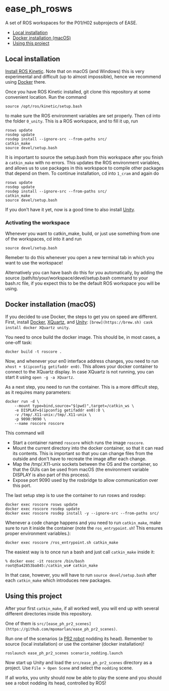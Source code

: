 # ease_ph_rosws

A set of ROS workspaces for the P01/H02 subprojects of EASE.

- [Local installation](#local-installation)
- [Docker installation (macOS)](#docker-installation-macos)
- [Using this project](#using-this-project)


## Local installation

[Install ROS Kinetic](http://wiki.ros.org/kinetic/Installation). Note that on macOS (and Windows) this is very experimental and difficult (up to almost impossible), hence we recommend using [Docker](#docker-installation) there.

Once you have ROS Kinetic installed, git clone this repository at some convenient location. Run the command

```
source /opt/ros/kinetic/setup.bash
```

to make sure the ROS environment variables are set properly. Then cd into the folder `0_unity`. This is a ROS workspace, and to fill it up, run

```
rosws update
rosdep update
rosdep install --ignore-src --from-paths src/
catkin_make
source devel/setup.bash
```

It is important to source the setup.bash from this workspace after you finish a `catkin_make` with no errors. This updates the ROS environment variables, and allows us to use packages in this workspace to compile other packages that depend on them. To continue installation, cd into `1_cram` and again do

```
rosws update
rosdep update
rosdep install --ignore-src --from-paths src/
catkin_make
source devel/setup.bash
```

If you don't have it yet, now is a good time to also install [Unity](https://unity3d.com).


### Activating the workspace

Whenever you want to catkin_make, build, or just use something from one of the workspaces, cd into it and run

```
source devel/setup.bash
```

Remeber to do this whenever you open a new terminal tab in which you want to use the workspace!

Alternatively you can have bash do this for you automatically, by adding the source /path/to/your/workspace/devel/setup.bash command to your bash.rc file, if you expect this to be the default ROS workspace you will be using.


## Docker installation (macOS)

If you decided to use Docker, the steps to get you on speed are different. First, install [Docker](https://www.docker.com/community-edition), [XQuartz](https://www.xquartz.org), and [Unity](https://unity3d.com): `[brew](https://brew.sh) cask install docker XQuartz unity`.

You need to once build the docker image. This should be, in most cases, a one-off task:

```
docker build -t roscore .
```

Now, and whenever your en0 interface address changes, you need to run `xhost + $(ipconfig getifaddr en0)`. This allows your docker container to connect to the XQuartz display. In case XQuartz is not running, you can start it using `open -g -a XQuartz`.

As a next step, you need to run the container. This is a more difficult step, as it requires many parameters:

```
docker run -d \
    --mount type=bind,source="$(pwd)",target=/catkin_ws \
    -e DISPLAY=$(ipconfig getifaddr en0):0 \
    -v /tmp/.X11-unix:/tmp/.X11-unix \
    -p 9090:9090 \
    --name roscore roscore
```

This command will
- Start a container named `roscore` which runs the image `roscore`.
- Mount the current directory into the docker container, so that it can read its contents. This is important so that you can change files from the outside and don't have to recreate the image after each change.
- Map the /tmp/.X11-unix sockets between the OS and the container, so that the GUIs can be used from macOS (the environment variable DISPLAY is also part of this process).
- Expose port 9090 used by the rosbridge to allow communication over this port.

The last setup step is to use the container to run rosws and rosdep:

```
docker exec roscore rosws update
docker exec roscore rosdep update
docker exec roscore rosdep install -y --ignore-src --from-paths src/
```

Whenever a code change happens and you need to run `catkin_make`, make sure to run it inside the container (note the `ros_entrypoint.sh`! This ensures proper environment variables.):

```
docker exec roscore /ros_entrypoint.sh catkin_make
```

The easiest way is to once run a bash and just call `catkin_make` inside it:

```
% docker exec -it roscore /bin/bash
root@5a42853ba845:/catkin_ws# catkin_make
```

In that case, however, you will have to run `source devel/setup.bash` after each `catkin_make` which introduces new packages.


## Using this project

After your first `catkin_make`, if all worked well, you will end up with several different directories inside this repository.

One of them is `src/[ease_ph_pr2_scenes](https://github.com/mpomarlan/ease_ph_pr2_scenes)`.

Run one of the scenarios (a [PR2 robot](https://www.willowgarage.com/pages/pr2/overview) nodding its head). Remember to source (local installation) or use the container (docker installation)!

```
roslaunch ease_ph_pr2_scenes scenario_nodding.launch
```

Now start up Unity and load the `src/ease_ph_pr2_scenes` directory as a project. Use `File > Open Scene` and select the `nodding` scene.

If all works, you unity should now be able to play the scene and you should see a robot nodding its head, controlled by ROS!
